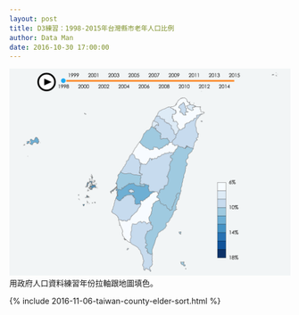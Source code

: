 ```yaml
---
layout: post
title: D3練習：1998-2015年台灣縣市老年人口比例
author: Data Man
date: 2016-10-30 17:00:00
---
```


![get the PDF](/images/taiwan-elder-front-image.png)
用政府人口資料練習年份拉軸跟地圖填色。


<!-- more -->


{% include 2016-11-06-taiwan-county-elder-sort.html %}
